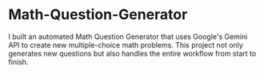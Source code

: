 # Math-Question-Generator
I built an automated Math Question Generator that uses Google's Gemini API to create new multiple-choice math problems. This project not only generates new questions but also handles the entire workflow from start to finish.
